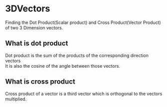 # 3DVectors
Finding the Dot Product(Scalar product) and Cross Product(Vector Product) of two 3 Dimension vectors.<br>
## What is dot product<br>
Dot product is the sum of the products of the corresponding direction vectors<br>
It is also the cosine of the angle between those vectors.
## What is cross product<br>
Cross product of a vector is a third vector which is orthogonal to the vectors multiplied.

